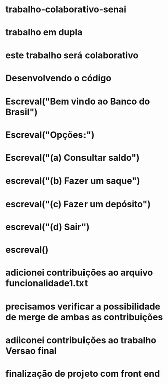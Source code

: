 # trabalho-colaborativo-senai
# trabalho em dupla
# este trabalho será colaborativo

# Desenvolvendo o código
# Escreval("Bem vindo ao Banco do Brasil")
# Escreval("Opções:")
# Escreval("(a) Consultar saldo")
# escreval("(b) Fazer um saque")
# escreval("(c) Fazer um depósito")
# escreval("(d) Sair")
# escreval()
# adicionei contribuições ao arquivo funcionalidade1.txt
# precisamos verificar a possibilidade de merge de ambas as contribuições

# adiiconei contribuições ao trabalho Versao final
# finalização de projeto com front end

